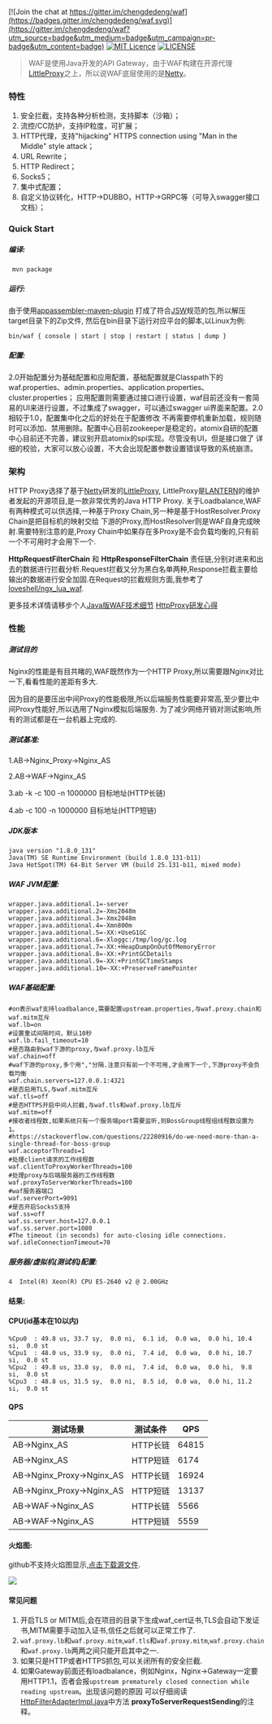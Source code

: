 [![Join the chat at https://gitter.im/chengdedeng/waf](https://badges.gitter.im/chengdedeng/waf.svg)](https://gitter.im/chengdedeng/waf?utm_source=badge&utm_medium=badge&utm_campaign=pr-badge&utm_content=badge)
[![MIT Licence](https://badges.frapsoft.com/os/mit/mit.svg?v=103)](https://opensource.org/licenses/mit-license.php)
[![LICENSE](https://img.shields.io/badge/license-Anti%20996-blue.svg)](https://github.com/996icu/996.ICU/blob/master/LICENSE)

> WAF是使用Java开发的API Gateway，由于WAF构建在开源代理[LittleProxy](https://github.com/adamfisk/LittleProxy)之上，所以说WAF底层使用的是[Netty](https://github.com/netty/netty)。

### 特性
1. 安全拦截，支持各种分析检测，支持脚本（沙箱）；
2. 流控/CC防护，支持IP粒度，可扩展；
3. HTTP代理，支持"hijacking" HTTPS connection using "Man in the Middle" style attack；
4. URL Rewrite；
5. HTTP Redirect；
6. Socks5；
7. 集中式配置；
8. 自定义协议转化，HTTP->DUBBO，HTTP->GRPC等（可导入swagger接口文档）；

### Quick Start

##### 编译:
```
 mvn package
```

##### 运行:
由于使用[appassembler-maven-plugin](http://www.mojohaus.org/appassembler/appassembler-maven-plugin/usage-jsw.html)
打成了符合[JSW](https://wrapper.tanukisoftware.com/doc/english/download.jsp)规范的包,所以解压target目录下的Zip文件,
然后在bin目录下运行对应平台的脚本,以Linux为例:

```
bin/waf { console | start | stop | restart | status | dump }
```

##### 配置:
2.0开始配置分为基础配置和应用配置，基础配置就是Classpath下的waf.properties、admin.properties、application.properties、cluster.properties；
应用配置则需要通过接口进行设置，waf目前还没有一套简易的UI来进行设置，不过集成了swagger，可以通过swagger ui界面来配置。2.0相较于1.0，配置集中化之后的好处在于配置修改
不再需要停机重新加载，规则随时可以添加、禁用删除。配置中心目前zookeeper是稳定的，atomix自研的配置中心目前还不完善，建议别开启atomix的spi实现。尽管没有UI，但是接口做了
详细的校验，大家可以放心设置，不大会出现配置参数设置错误导致的系统崩溃。


### 架构
HTTP Proxy选择了基于[Netty](https://netty.io/)研发的[LittleProxy](https://github.com/adamfisk/LittleProxy),
LittleProxy是[LANTERN](https://getlantern.org/)的维护者发起的开源项目,是一款非常优秀的Java HTTP Proxy.
关于Loadbalance,WAF有两种模式可以供选择,一种基于Proxy Chain,另一种是基于HostResolver.Proxy Chain是把目标机的映射交给
下游的Proxy,而HostResolver则是WAF自身完成映射.需要特别注意的是,Proxy Chain中如果存在多Proxy是不会负载均衡的,只有前一个不可用时才会用下一个.

**HttpRequestFilterChain** 和 **HttpResponseFilterChain** 责任链,分别对进来和出去的数据进行拦截分析.Request拦截又分为黑白名单两种,Response拦截主要给输出的数据进行安全加固.在Request的拦截规则方面,我参考了[loveshell/ngx_lua_waf](https://github.com/loveshell/ngx_lua_waf).

更多技术详情请移步个人[Java版WAF技术细节](http://www.yangguo.info/2017/06/06/Java%E7%89%88WAF%E5%AE%9E%E7%8E%B0/#more)
[HttpProxy研发心得](http://www.yangguo.info/2017/11/13/HttpProxy%E7%A0%94%E5%8F%91%E5%BF%83%E5%BE%97/#more)


### 性能

##### 测试目的
Nginx的性能是有目共睹的,WAF既然作为一个HTTP Proxy,所以需要跟Nginx对比一下,看看性能的差距有多大.

因为目的是要压出中间Proxy的性能极限,所以后端服务性能要非常高,至少要比中间Proxy性能好,所以选用了Nginx模拟后端服务.
为了减少网络开销对测试影响,所有的测试都是在一台机器上完成的.


##### 测试基准:
1.AB->Nginx_Proxy->Nginx_AS

2.AB->WAF->Nginx_AS

3.ab -k -c 100 -n 1000000 目标地址(HTTP长链)

4.ab -c 100 -n 1000000 目标地址(HTTP短链)


##### JDK版本
```
java version "1.8.0_131"
Java(TM) SE Runtime Environment (build 1.8.0_131-b11)
Java HotSpot(TM) 64-Bit Server VM (build 25.131-b11, mixed mode)
```

##### WAF JVM配置:
```
wrapper.java.additional.1=-server
wrapper.java.additional.2=-Xms2048m
wrapper.java.additional.3=-Xmx2048m
wrapper.java.additional.4=-Xmn800m
wrapper.java.additional.5=-XX:+UseG1GC
wrapper.java.additional.6=-Xloggc:/tmp/log/gc.log
wrapper.java.additional.7=-XX:+HeapDumpOnOutOfMemoryError
wrapper.java.additional.8=-XX:+PrintGCDetails
wrapper.java.additional.9=-XX:+PrintGCTimeStamps
wrapper.java.additional.10=-XX:+PreserveFramePointer
```

##### WAF基础配置:
```
#on表示waf支持loadbalance,需要配置upstream.properties,与waf.proxy.chain和waf.mitm互斥
waf.lb=on
#设置重试间隔时间，默认10秒
waf.lb.fail_timeout=10
#是否路由到waf下游的proxy,与waf.proxy.lb互斥
waf.chain=off
#waf下游的proxy,多个用","分隔.注意只有前一个不可用,才会用下一个,下游proxy不会负载均衡
waf.chain.servers=127.0.0.1:4321
#是否启用TLS,与waf.mitm互斥
waf.tls=off
#是否HTTPS开启中间人拦截,与waf.tls和waf.proxy.lb互斥
waf.mitm=off
#接收者线程数,如果系统只有一个服务端port需要监听,则BossGroup线程组线程数设置为 1。
#https://stackoverflow.com/questions/22280916/do-we-need-more-than-a-single-thread-for-boss-group
waf.acceptorThreads=1
#处理client请求的工作线程数
waf.clientToProxyWorkerThreads=100
#处理proxy与后端服务器的工作线程数
waf.proxyToServerWorkerThreads=100
#waf服务器端口
waf.serverPort=9091
#是否开启Socks5支持
waf.ss=off
waf.ss.server.host=127.0.0.1
waf.ss.server.port=1080
#The timeout (in seconds) for auto-closing idle connections.
waf.idleConnectionTimeout=70
```

##### 服务器/虚拟机(测试机)配置:

```
4  Intel(R) Xeon(R) CPU E5-2640 v2 @ 2.00GHz
```


#### 结果:

#### CPU(id基本在10以内)

```
%Cpu0  : 49.8 us, 33.7 sy,  0.0 ni,  6.1 id,  0.0 wa,  0.0 hi, 10.4 si,  0.0 st
%Cpu1  : 48.0 us, 33.9 sy,  0.0 ni,  7.4 id,  0.0 wa,  0.0 hi, 10.7 si,  0.0 st
%Cpu2  : 49.8 us, 33.0 sy,  0.0 ni,  7.4 id,  0.0 wa,  0.0 hi,  9.8 si,  0.0 st
%Cpu3  : 48.8 us, 31.5 sy,  0.0 ni,  8.5 id,  0.0 wa,  0.0 hi, 11.2 si,  0.0 st
```

#### QPS

测试场景|测试条件|QPS
-------|-------|-------
AB->Nginx_AS|HTTP长链|64815
AB->Nginx_AS|HTTP短链|6174
AB->Nginx_Proxy->Nginx_AS|HTTP长链|16924
AB->Nginx_Proxy->Nginx_AS|HTTP短链|13137
AB->WAF->Nginx_AS|HTTP长链|5566
AB->WAF->Nginx_AS|HTTP短链|5559


#### 火焰图:

github不支持火焰图显示,[点击下载源文件](https://github.com/chengdedeng/waf/blob/master/doc/flamegraph.svg).

![](https://github.com/chengdedeng/waf/blob/master/doc/framegraph.png)


#### 常见问题
1. 开启TLS or MITM后,会在项目的目录下生成waf_cert证书,TLS会自动下发证书,MITM需要手动加入证书,信任之后就可以正常工作了.
2. `waf.proxy.lb`和`waf.proxy.mitm`,`waf.tls`和`waf.proxy.mitm`,`waf.proxy.chain`和`waf.proxy.lb`两两之间只能开启其中之一.
3. 如果只是HTTP或者HTTPS抓包,可以关闭所有的安全拦截.
4. 如果Gateway前面还有loadbalance，例如Nginx，Nginx->Gateway一定要用HTTP1.1，否者会报`upstream prematurely closed connection while reading upstream`。出现该问题的原因
可以仔细阅读[HttpFilterAdapterImpl.java](https://github.com/chengdedeng/waf/blob/master/src/main/java/info/yangguo/waf/HttpFilterAdapterImpl.java)中方法
**proxyToServerRequestSending**的注释。
